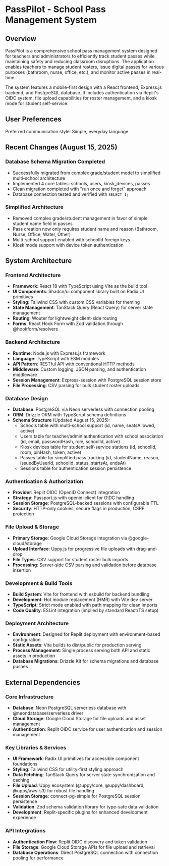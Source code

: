 # PassPilot - School Pass Management System

## Overview

PassPilot is a comprehensive school pass management system designed for teachers and administrators to efficiently track student passes while maintaining safety and reducing classroom disruptions. The application enables teachers to manage student rosters, issue digital passes for various purposes (bathroom, nurse, office, etc.), and monitor active passes in real-time.

The system features a mobile-first design with a React frontend, Express.js backend, and PostgreSQL database. It includes authentication via Replit's OIDC system, file upload capabilities for roster management, and a kiosk mode for student self-service.

## User Preferences

Preferred communication style: Simple, everyday language.

## Recent Changes (August 15, 2025)

### Database Schema Migration Completed
- Successfully migrated from complex grade/student model to simplified multi-school architecture
- Implemented 4 core tables: schools, users, kiosk_devices, passes
- Clean migration completed with "run once and forget" approach
- Database connection tested and verified with `SELECT 1;`

### Simplified Architecture
- Removed complex grade/student management in favor of simple student name field in passes
- Pass creation now only requires student name and reason (Bathroom, Nurse, Office, Water, Other)
- Multi-school support enabled with schoolId foreign keys
- Kiosk mode support with device token authentication

## System Architecture

### Frontend Architecture
- **Framework**: React 18 with TypeScript using Vite as the build tool
- **UI Components**: Shadcn/ui component library built on Radix UI primitives
- **Styling**: Tailwind CSS with custom CSS variables for theming
- **State Management**: TanStack Query (React Query) for server state management
- **Routing**: Wouter for lightweight client-side routing
- **Forms**: React Hook Form with Zod validation through @hookform/resolvers

### Backend Architecture
- **Runtime**: Node.js with Express.js framework
- **Language**: TypeScript with ESM modules
- **API Pattern**: RESTful API with conventional HTTP methods
- **Middleware**: Custom logging, JSON parsing, and authentication middleware
- **Session Management**: Express-session with PostgreSQL session store
- **File Processing**: CSV parsing for bulk student roster uploads

### Database Design
- **Database**: PostgreSQL via Neon serverless with connection pooling
- **ORM**: Drizzle ORM with TypeScript schema definitions
- **Schema Structure** (Updated August 15, 2025):
  - Schools table with multi-school support (id, name, seatsAllowed, active)
  - Users table for teacher/admin authentication with school association (id, email, passwordHash, role, schoolId, active)
  - Kiosk devices table for student self-service stations (id, schoolId, room, pinHash, token, active)
  - Passes table for simplified pass tracking (id, studentName, reason, issuedByUserId, schoolId, status, startsAt, endsAt)
  - Sessions table for authentication session persistence

### Authentication & Authorization
- **Provider**: Replit OIDC (OpenID Connect) integration
- **Strategy**: Passport.js with openid-client for OIDC handling
- **Session Storage**: PostgreSQL-backed sessions with configurable TTL
- **Security**: HTTP-only cookies, secure flags in production, CSRF protection

### File Upload & Storage
- **Primary Storage**: Google Cloud Storage integration via @google-cloud/storage
- **Upload Interface**: Uppy.js for progressive file uploads with drag-and-drop
- **File Types**: CSV support for student roster bulk imports
- **Processing**: Server-side CSV parsing and validation before database insertion

### Development & Build Tools
- **Build System**: Vite for frontend with esbuild for backend bundling
- **Development**: Hot module replacement (HMR) with Vite dev server
- **TypeScript**: Strict mode enabled with path mapping for clean imports
- **Code Quality**: ESLint integration (implied by standard React/TS setup)

### Deployment Architecture
- **Environment**: Designed for Replit deployment with environment-based configuration
- **Static Assets**: Vite builds to dist/public for production serving
- **Process Management**: Single process serving both API and static assets in production
- **Database Migrations**: Drizzle Kit for schema migrations and database pushes

## External Dependencies

### Core Infrastructure
- **Database**: Neon PostgreSQL serverless database with @neondatabase/serverless driver
- **Cloud Storage**: Google Cloud Storage for file uploads and asset management
- **Authentication**: Replit OIDC service for user authentication and session management

### Key Libraries & Services
- **UI Framework**: Radix UI primitives for accessible component foundations
- **Styling**: Tailwind CSS for utility-first styling approach
- **Data Fetching**: TanStack Query for server state synchronization and caching
- **File Upload**: Uppy ecosystem (@uppy/core, @uppy/dashboard, @uppy/aws-s3) for robust file handling
- **Session Storage**: connect-pg-simple for PostgreSQL session persistence
- **Validation**: Zod schema validation library for type-safe data validation
- **Development**: Replit-specific plugins for enhanced development experience

### API Integrations
- **Authentication Flow**: Replit OIDC discovery and token validation
- **File Storage**: Google Cloud Storage APIs for file upload and retrieval
- **Database Operations**: Direct PostgreSQL connection with connection pooling for performance